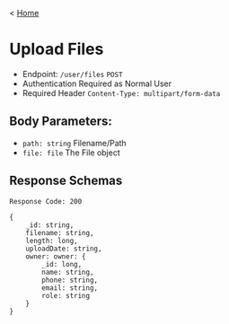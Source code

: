 < [Home](../../../BackendAPIs.md#file-storage-endpoints)
# Upload Files
- Endpoint: `/user/files` `POST`
- Authentication Required as Normal User
- Required Header `Content-Type: multipart/form-data`
## Body Parameters:
- `path: string` Filename/Path
- `file: file` The File object
## Response Schemas
```
Response Code: 200

{
    _id: string,
    filename: string,
    length: long,
    uploadDate: string,
    owner: owner: {
        _id: long,
        name: string,
        phone: string,
        email: string,
        role: string
    }
}
```